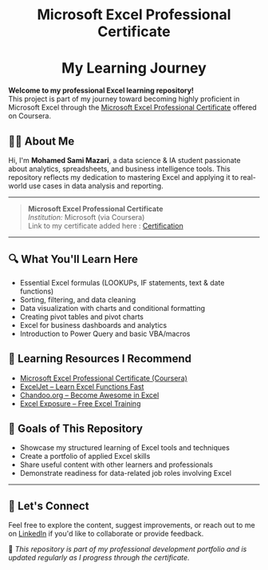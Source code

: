 <h1 align="center">Microsoft Excel Professional Certificate</h1>            
<h1 align="center">My Learning Journey</h1>               

**Welcome to my professional Excel learning repository!**                            
This project is part of my journey toward becoming highly proficient in Microsoft Excel through the [Microsoft Excel Professional Certificate](https://www.coursera.org/professional-certificates/microsoft-excel-skills) offered on Coursera.                       


## 🧑‍💻 About Me        

Hi, I'm **Mohamed Sami Mazari**, a data science & IA student passionate about analytics, spreadsheets, and business intelligence tools. This repository reflects my dedication to mastering Excel and applying it to real-world use cases in data analysis and reporting.

---

> **Microsoft Excel Professional Certificate**             
> *Institution:* Microsoft (via Coursera)                         
> Link to my certificate added here : [Certification](https://www.coursera.org/account/accomplishments/professional-cert/C86FIMMXR0H1)

---

## 🔍 What You'll Learn Here

- Essential Excel formulas (LOOKUPs, IF statements, text & date functions)           
- Sorting, filtering, and data cleaning                         
- Data visualization with charts and conditional formatting                  
- Creating pivot tables and pivot charts               
- Excel for business dashboards and analytics                  
- Introduction to Power Query and basic VBA/macros             


## 🔗 Learning Resources I Recommend

- [Microsoft Excel Professional Certificate (Coursera)](https://www.coursera.org/professional-certificates/microsoft-excel-skills)
- [ExcelJet – Learn Excel Functions Fast](https://exceljet.net/)
- [Chandoo.org – Become Awesome in Excel](https://chandoo.org/)
- [Excel Exposure – Free Excel Training](https://excelexposure.com/)



## 🧠 Goals of This Repository

- Showcase my structured learning of Excel tools and techniques  
- Create a portfolio of applied Excel skills  
- Share useful content with other learners and professionals  
- Demonstrate readiness for data-related job roles involving Excel  

---

## 🤝 Let's Connect

Feel free to explore the content, suggest improvements, or reach out to me on [LinkedIn](https://www.linkedin.com/in/mohamed-sami-mazari/) if you'd like to collaborate or provide feedback.



📌 *This repository is part of my professional development portfolio and is updated regularly as I progress through the certificate.*

         
